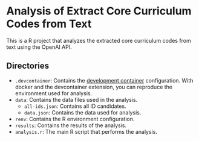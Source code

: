 # Analysis of Extract Core Curriculum Codes from Text

This is a R project that analyzes the extracted core curriculum codes from text using the OpenAI API.

## Directories

- `.devcontainer`: Contains the [development container](https://containers.dev/) configuration. With docker and the devcontainer extension, you can reproduce the environment used for analysis.
- `data`: Contains the data files used in the analysis.
    - `all-ids.json`: Contains all ID candidates.
    - `data.json`: Contains the data used for analysis.
- `renv`: Contains the R environment configuration.
- `results`: Contains the results of the analysis.
- `analysis.r`: The main R script that performs the analysis.

